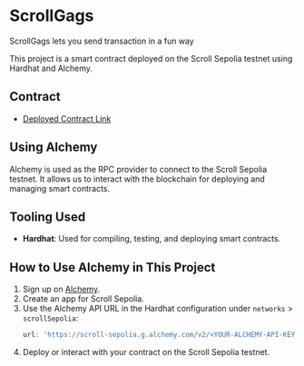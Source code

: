 # ScrollGags
ScrollGags lets you send transaction in a fun way

This project is a smart contract deployed on the Scroll Sepolia testnet using Hardhat and Alchemy.

## Contract
- [Deployed Contract Link](https://sepolia.scrollscan.com/address/0x6430d4faa4dce66b47cd9b539b98beef93093317#code)


## Using Alchemy
Alchemy is used as the RPC provider to connect to the Scroll Sepolia testnet. It allows us to interact with the blockchain for deploying and managing smart contracts.

## Tooling Used
- **Hardhat**: Used for compiling, testing, and deploying smart contracts.

## How to Use Alchemy in This Project
1. Sign up on [Alchemy](https://www.alchemy.com/).
2. Create an app for Scroll Sepolia.
3. Use the Alchemy API URL in the Hardhat configuration under `networks` > `scrollSepolia`:
   ```js
   url: 'https://scroll-sepolia.g.alchemy.com/v2/<YOUR-ALCHEMY-API-KEY>',
   ```
4. Deploy or interact with your contract on the Scroll Sepolia testnet.
